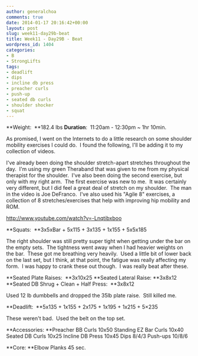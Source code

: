 ```yaml
---
author: generalchoa
comments: true
date: 2014-01-17 20:16:42+00:00
layout: post
slug: week11-day29b-beat
title: Week11 - Day29B - Beat
wordpress_id: 1404
categories:
- B
- StrongLifts
tags:
- deadlift
- dips
- incline db press
- preacher curls
- push-up
- seated db curls
- shoulder shocker
- squat
---
```


**Weight:  **182.4 lbs
**Duration**:  11:20am - 12:30pm ~ 1hr 10min.

As promised, I went on the Internets to do a little research on some shoulder mobility exercises I could do.  I found the following, I'll be adding it to my collection of videos.

I've already been doing the shoulder stretch-apart stretches throughout the day.  I'm using my green Theraband that was given to me from my physical therapist for the shoulder.  I've also been doing the second exercise, but only with my right arm.  The first exercise was new to me.  It was certainly very different, but I did feel a great deal of stretch on my shoulder.  The man in the video is Joe DeFranco.  I've also used his "Agile 8" exercises, a collection of 8 stretches/exercises that help with improving hip mobility and ROM.

http://www.youtube.com/watch?v=-Lnqtibxboo

**Squats:  **3x5xBar + 5x115 + 3x135 + 1x155 + 5x5x185

The right shoulder was still pretty super tight when getting under the bar on the empty sets.  The tightness went away when I had heavier weights on the bar.  These got me breathing very heavily.  Used a little bit of lower back on the last set, but I think, at that point, the fatigue was really affecting my form.  I was happy to crank these out though.  I was really beat after these.

**Seated Plate Raises:  **3x10x25
**Seated Lateral Raise: **3x8x12
**Seated DB Shrug + Clean + Half Press:  **3x8x12

Used 12 lb dumbbells and dropped the 35lb plate raise.  Still killed me.

**Deadlift:  **5x135 + 1x155 + 2x175 + 1x195 + 1x215 + 5×235

These weren't bad.  Used the belt on the top set.

**Accessories:
**Preacher BB Curls 10x50
Standing EZ Bar Curls 10x40
Seated DB Curls 10x25
Incline DB Press 10x45
Dips 8/4/3
Push-ups 10/8/6

**Core:
**Elbow Planks 45 sec.
